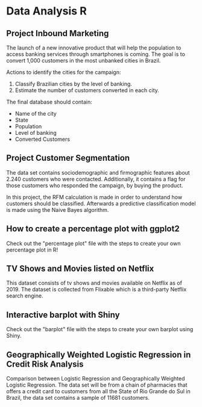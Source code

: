 # Data Analysis R

## Project Inbound Marketing
The launch of a new innovative product that will help the population to access banking services through smartphones is coming. The goal is to convert 1,000 customers in the most unbanked cities in Brazil.

Actions to identify the cities for the campaign:

1) Classify Brazilian cities by the level of banking.
2) Estimate the number of customers converted in each city.

The final database should contain:

- Name of the city
- State
- Population
- Level of banking
- Converted Customers

## Project Customer Segmentation
The data set contains sociodemographic and firmographic features about 2.240 customers who were contacted. Additionally, it contains a flag for those customers who responded the campaign, by buying the product.

In this project, the RFM calculation is made in order to understand how customers should be classified.
Afterwards a predictive classification model is made using the Naive Bayes algorithm.

## How to create a percentage plot with ggplot2
Check out the "percentage plot" file with the steps to create your own percentage plot in R!

## TV Shows and Movies listed on Netflix
This dataset consists of tv shows and movies available on Netflix as of 2019. The dataset is collected from Flixable which is a third-party Netflix search engine.

## Interactive barplot with Shiny
Check out the "barplot" file with the steps to create your own barplot using Shiny.

## Geographically Weighted Logistic Regression in Credit Risk Analysis
Comparison between Logistic Regression and Geographically Weighted Logistic Regression. The data set will be from a chain of pharmacies that offers a credit card to customers from all the State of Rio Grande do Sul in Brazil, the data set contains a sample of 11681 customers.

